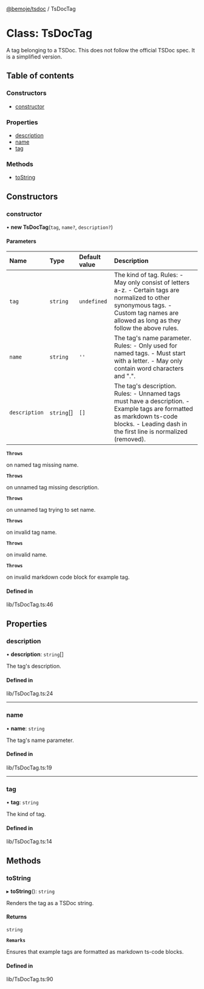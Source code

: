 [@bemoje/tsdoc](https://github.com/bemoje/tsmono/blob/main/pkg/tsdoc/docs/md/index.md) / TsDocTag

# Class: TsDocTag

A tag belonging to a TSDoc.
This does not follow the official TSDoc spec. It is a simplified version.

## Table of contents

### Constructors

- [constructor](https://github.com/bemoje/tsmono/blob/main/pkg/tsdoc/docs/md/classes/TsDocTag.md#constructor)

### Properties

- [description](https://github.com/bemoje/tsmono/blob/main/pkg/tsdoc/docs/md/classes/TsDocTag.md#description)
- [name](https://github.com/bemoje/tsmono/blob/main/pkg/tsdoc/docs/md/classes/TsDocTag.md#name)
- [tag](https://github.com/bemoje/tsmono/blob/main/pkg/tsdoc/docs/md/classes/TsDocTag.md#tag)

### Methods

- [toString](https://github.com/bemoje/tsmono/blob/main/pkg/tsdoc/docs/md/classes/TsDocTag.md#tostring)

## Constructors

### constructor

• **new TsDocTag**(`tag`, `name?`, `description?`)

#### Parameters

| Name | Type | Default value | Description |
| :------ | :------ | :------ | :------ |
| `tag` | `string` | `undefined` | The kind of tag. Rules: - May only consist of letters a-z. - Certain tags are normalized to other synonymous tags. - Custom tag names are allowed as long as they follow the above rules. |
| `name` | `string` | `''` | The tag's name parameter. Rules: - Only used for named tags. - Must start with a letter. - May only contain word characters and ".". |
| `description` | `string`[] | `[]` | The tag's description. Rules: - Unnamed tags must have a description. - Example tags are formatted as markdown ts-code blocks. - Leading dash in the first line is normalized (removed). |

**`Throws`**

on named tag missing name.

**`Throws`**

on unnamed tag missing description.

**`Throws`**

on unnamed tag trying to set name.

**`Throws`**

on invalid tag name.

**`Throws`**

on invalid name.

**`Throws`**

on invalid markdown code block for example tag.

#### Defined in

lib/TsDocTag.ts:46

## Properties

### description

• **description**: `string`[]

The tag's description.

#### Defined in

lib/TsDocTag.ts:24

___

### name

• **name**: `string`

The tag's name parameter.

#### Defined in

lib/TsDocTag.ts:19

___

### tag

• **tag**: `string`

The kind of tag.

#### Defined in

lib/TsDocTag.ts:14

## Methods

### toString

▸ **toString**(): `string`

Renders the tag as a TSDoc string.

#### Returns

`string`

**`Remarks`**

Ensures that example tags are formatted as markdown ts-code blocks.

#### Defined in

lib/TsDocTag.ts:90
